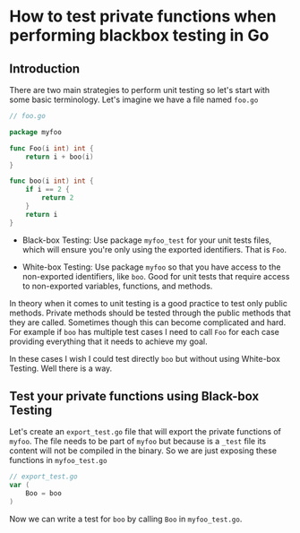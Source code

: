# How to test private functions when performing blackbox testing in Go

## Introduction

There are two main strategies to perform unit testing so let's start with some basic terminology. Let's imagine we have a file named `foo.go`

```go
// foo.go

package myfoo

func Foo(i int) int {
    return i + boo(i)
}

func boo(i int) int {
    if i == 2 {
        return 2
    }
    return i
}
```

* Black-box Testing: Use package `myfoo_test` for your unit tests files, which will ensure you're only using the exported identifiers. That is `Foo`.

* White-box Testing: Use package `myfoo` so that you have access to the non-exported identifiers, like `boo`. Good for unit tests that require access to non-exported variables, functions, and methods.

In theory when it comes to unit testing is a good practice to test only public methods. Private methods should be tested through the public methods that they are called. Sometimes though this can become complicated and hard. For example if `boo` has multiple test cases I need to call `Foo` for each case providing everything that it needs to achieve my goal.

In these cases I wish I could test directly `boo` but without using White-box Testing. Well there is a way.

## Test your private functions using Black-box Testing

Let's create an `export_test.go` file that will export the private functions of `myfoo`. The file needs to be part of `myfoo` but because is a `_test` file its content will not be compiled in the binary. So we are just exposing these functions in `myfoo_test.go`

```go
// export_test.go
var (
    Boo = boo
)
```

Now we can write a test for `boo` by calling `Boo` in `myfoo_test.go`.